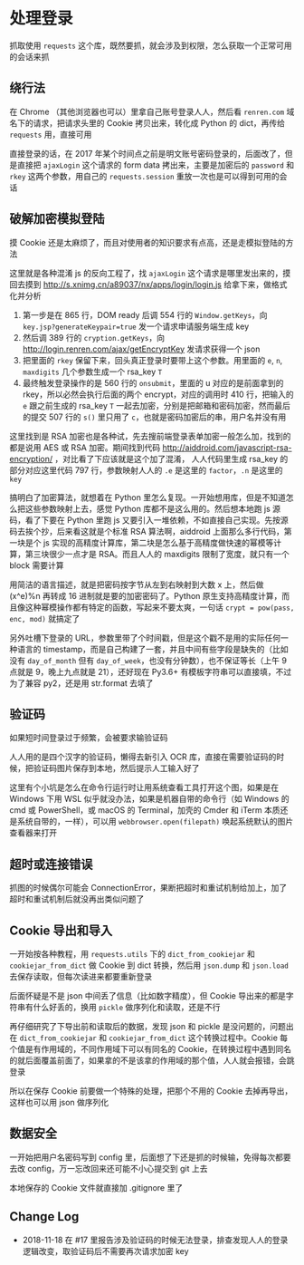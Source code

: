 # 处理登录

抓取使用 `requests` 这个库，既然要抓，就会涉及到权限，怎么获取一个正常可用的会话来抓


## 绕行法

在 Chrome （其他浏览器也可以）里拿自己账号登录人人，然后看 `renren.com` 域名下的请求，把请求头里的 Cookie 拷贝出来，转化成 Python 的 dict，再传给 `requests` 用，直接可用

直接登录的话，在 2017 年某个时间点之前是明文账号密码登录的，后面改了，但是直接把 `ajaxLogin` 这个请求的 form data 拷出来，主要是加密后的 `password` 和 `rkey` 这两个参数，用自己的 `requests.session` 重放一次也是可以得到可用的会话


## 破解加密模拟登陆

摸 Cookie 还是太麻烦了，而且对使用者的知识要求有点高，还是走模拟登陆的方法

这里就是各种混淆 js 的反向工程了，找 `ajaxLogin` 这个请求是哪里发出来的，摸回去摸到 http://s.xnimg.cn/a89037/nx/apps/login/login.js 给拿下来，做格式化并分析

1. 第一步是在 865 行，DOM ready 后调 554 行的 `Window.getKeys`，向 `key.jsp?generateKeypair=true` 发一个请求申请服务端生成 key
2. 然后调 389 行的 `cryption.getKeys`，向 http://login.renren.com/ajax/getEncryptKey 发请求获得一个 json
3. 把里面的 `rkey` 保留下来，回头真正登录时要带上这个参数。用里面的 `e`, `n`, `maxdigits` 几个参数生成一个 rsa_key `T`
4. 最终触发登录操作的是 560 行的 `onsubmit`，里面的 u 对应的是前面拿到的 rkey，所以必然会执行后面的两个 encrypt，对应的调用时 410 行，把输入的 `e` 跟之前生成的 rsa_key `T` 一起去加密，分别是把邮箱和密码加密，然而最后的提交 507 行的 `s()` 里只用了 `c`，也就是密码加密后的串，用户名并没有用

这里找到是 RSA 加密也是各种试，先去搜前端登录表单加密一般怎么加，找到的都是说用 AES 或 RSA 加密。期间找到代码 http://aiddroid.com/javascript-rsa-encryption/ ，对比看了下应该就是这个加了混淆， 人人代码里生成 rsa_key 的部分对应这里代码 797 行，参数映射人人的 `.e` 是这里的 `factor`，`.n` 是这里的 `key`

搞明白了加密算法，就想着在 Python 里怎么复现。一开始想用库，但是不知道怎么把这些参数映射上去，感觉 Python 库都不是这么用的。然后想本地跑 js 源码，看了下要在 Python 里跑 js 又要引入一堆依赖，不如直接自己实现。先按源码去挨个抄，后来看这就是个标准 RSA 算法啊，aiddroid 上面那么多行代码，第一块是个 js 实现的高精度计算库，第二块是怎么基于高精度做快速的幂模等计算，第三块很少一点才是 RSA。而且人人的 maxdigits 限制了宽度，就只有一个 block 需要计算

用简洁的语言描述，就是把密码按字节从左到右映射到大数 x 上，然后做 (x^e)%n 再转成 16 进制就是要的加密密码了。Python 原生支持高精度计算，而且像这种幂模操作都有特定的函数，写起来不要太爽，一句话 `crypt = pow(pass, enc, mod)` 就搞定了

另外吐槽下登录的 URL，参数里带了个时间戳，但是这个戳不是用的实际任何一种语言的 timestamp，而是自己构建了一套，并且中间有些字段是缺失的（比如没有 `day_of_month` 但有 `day_of_week`，也没有分钟数），也不保证等长（上午 9 点就是 9，晚上九点就是 21），还好现在 Py3.6+ 有模板字符串可以直接填，不过为了兼容 py2，还是用 str.format 去填了


## 验证码

如果短时间登录过于频繁，会被要求输验证码

人人用的是四个汉字的验证码，懒得去新引入 OCR 库，直接在需要验证码的时候，把验证码图片保存到本地，然后提示人工输入好了

这里有个小坑是怎么在命令行运行时让用系统查看工具打开这个图，如果是在 Windows 下用 WSL 似乎就没办法，如果是机器自带的命令行（如 Windows 的 cmd 或 PowerShell，或 macOS 的 Terminal，加壳的 Cmder 和 iTerm 本质还是系统自带的，一样），可以用 `webbrowser.open(filepath)` 唤起系统默认的图片查看器来打开


## 超时或连接错误

抓图的时候偶尔可能会 ConnectionError，果断把超时和重试机制给加上，加了超时和重试机制后就没再出类似问题了


## Cookie 导出和导入

一开始按各种教程，用 `requests.utils` 下的 `dict_from_cookiejar` 和 `cookiejar_from_dict` 做 Cookie 到 dict 转换，然后用 `json.dump` 和 `json.load` 去保存读取，但每次读进来都要重新登录

后面怀疑是不是 json 中间丢了信息（比如数字精度），但 Cookie 导出来的都是字符串有什么好丢的，换用 `pickle` 做序列化和读取，还是不行

再仔细研究了下导出前和读取后的数据，发现 json 和 pickle 是没问题的，问题出在 `dict_from_cookiejar` 和 `cookiejar_from_dict` 这个转换过程中。Cookie 每个值是有作用域的，不同作用域下可以有同名的 Cookie，在转换过程中遇到同名的就后面覆盖前面了，如果拿的不是该拿的作用域的那个值，人人就会报错，会跳登录

所以在保存 Cookie 前要做一个特殊的处理，把那个不用的 Cookie 去掉再导出，这样也可以用 json 做序列化


## 数据安全

一开始把用户名密码写到 config 里，后面想了下还是抓的时候输，免得每次都要去改 config，万一忘改回来还可能不小心提交到 git 上去

本地保存的 Cookie 文件就直接加 .gitignore 里了


## Change Log

* 2018-11-18 在 #17 里报告涉及验证码的时候无法登录，排查发现人人的登录逻辑改变，取验证码后不需要再次请求加密 key
